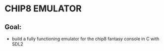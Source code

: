 # CHIP8 EMULATOR

## Goal:
- build a fully functioning emulator for the chip8 fantasy console in C with SDL2
